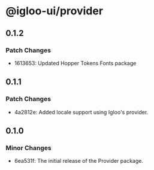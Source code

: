 # @igloo-ui/provider

## 0.1.2

### Patch Changes

- 1613653: Updated Hopper Tokens Fonts package

## 0.1.1

### Patch Changes

- 4a2812e: Added locale support using Igloo's provider.

## 0.1.0

### Minor Changes

- 6ea531f: The initial release of the Provider package.
